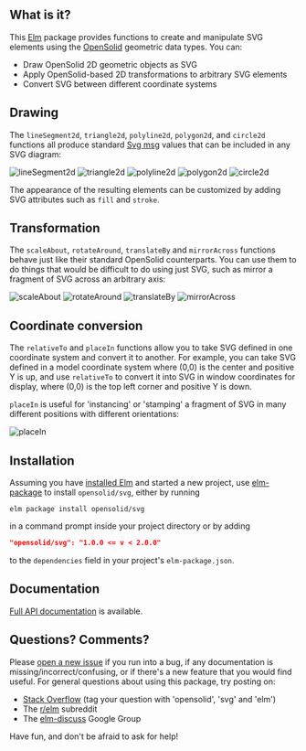## What is it?

This [Elm](http://elm-lang.org) package provides functions to create and
manipulate SVG elements using the [OpenSolid](http://package.elm-lang.org/packages/opensolid/geometry/latest)
geometric data types. You can:

  - Draw OpenSolid 2D geometric objects as SVG
  - Apply OpenSolid-based 2D transformations to arbitrary SVG elements
  - Convert SVG between different coordinate systems

## Drawing

The `lineSegment2d`, `triangle2d`, `polyline2d`, `polygon2d`, and `circle2d`
functions all produce standard
[Svg msg](http://package.elm-lang.org/packages/elm-lang/svg/latest/Svg#Svg)
values that can be included in any SVG diagram:

![lineSegment2d](https://opensolid.github.io/images/svg/1.0/lineSegment2d.svg)
![triangle2d](https://opensolid.github.io/images/svg/1.0/triangle2d.svg)
![polyline2d](https://opensolid.github.io/images/svg/1.0/polyline2d.svg)
![polygon2d](https://opensolid.github.io/images/svg/1.0/polygon2d.svg)
![circle2d](https://opensolid.github.io/images/svg/1.0/circle2d.svg)

The appearance of the resulting elements can be customized by adding SVG
attributes such as `fill` and `stroke`.

## Transformation

The `scaleAbout`, `rotateAround`, `translateBy` and `mirrorAcross` functions
behave just like their standard OpenSolid counterparts. You can use them to do
things that would be difficult to do using just SVG, such as mirror a fragment
of SVG across an arbitrary axis:

![scaleAbout](https://opensolid.github.io/images/svg/1.0/scaleAbout.svg)
![rotateAround](https://opensolid.github.io/images/svg/1.0/rotateAround.svg)
![translateBy](https://opensolid.github.io/images/svg/1.0/translateBy.svg)
![mirrorAcross](https://opensolid.github.io/images/svg/1.0/mirrorAcross.svg)

## Coordinate conversion

The `relativeTo` and `placeIn` functions allow you to take SVG defined in one
coordinate system and convert it to another. For example, you can take SVG
defined in a model coordinate system where (0,0) is the center and positive Y is
up, and use `relativeTo` to convert it into SVG in window coordinates for
display, where (0,0) is the top left corner and positive Y is down.

`placeIn` is useful for 'instancing' or 'stamping' a fragment of SVG in many
different positions with different orientations:

![placeIn](https://opensolid.github.io/images/svg/1.0/placeIn.svg)

## Installation

Assuming you have [installed Elm](https://guide.elm-lang.org/install.html) and
started a new project, use [elm-package](https://guide.elm-lang.org/install.html#elm-package)
to install `opensolid/svg`, either by running

```
elm package install opensolid/svg
```

in a command prompt inside your project directory or by adding

```json
"opensolid/svg": "1.0.0 <= v < 2.0.0"
```

to the `dependencies` field in your project's `elm-package.json`.

## Documentation

[Full API documentation](http://package.elm-lang.org/packages/opensolid/svg/1.0.1/OpenSolid-Svg)
is available.

## Questions? Comments?

Please [open a new issue](https://github.com/opensolid/svg/issues) if you
run into a bug, if any documentation is missing/incorrect/confusing, or if
there's a new feature that you would find useful. For general questions about
using this package, try posting on:

  - [Stack Overflow](https://stackoverflow.com/questions/ask?tags=opensolid+svg+elm)
    (tag your question with 'opensolid', 'svg' and 'elm')
  - The [r/elm](https://reddit.com/r/elm) subreddit
  - The [elm-discuss](https://groups.google.com/forum/#!forum/elm-discuss)
    Google Group

Have fun, and don't be afraid to ask for help!
